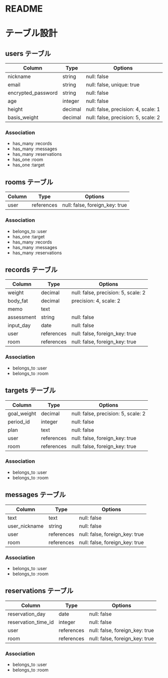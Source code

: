 # README

# テーブル設計

## users テーブル

| Column             | Type    | Options                             |
| ------------------ | ------- | ----------------------------------- |
| nickname           | string  | null: false                         |
| email              | string  | null: false, unique: true           |
| encrypted_password | string  | null: false                         |
| age                | integer | null: false                         |
| height             | decimal | null: false, precision: 4, scale: 1 |
| basis_weight       | decimal | null: false, precision: 5, scale: 2 |

### Association
- has_many :records
- has_many :messages
- has_many :reservations
- has_one :room
- has_one :target

## rooms テーブル
  
| Column | Type       | Options                           |
| ------ | ---------- | --------------------------------- |
| user   | references | null: false, foreign_key: true    |

### Association
- belongs_to :user
- has_one :target
- has_many :records
- has_many :messages
- has_many :reservations

## records テーブル

| Column     | Type       | Options                             |
| ---------- | ---------- | ----------------------------------- |
| weight     | decimal    | null: false, precision: 5, scale: 2 |
| body_fat   | decimal    | precision: 4, scale: 2              |
| memo       | text       |                                     |
| assessment | string     | null: false                         |
| input_day  | date       | null: false                         |
| user       | references | null: false, foreign_key: true      |
| room       | references | null: false, foreign_key: true      |

### Association
- belongs_to :user
- belongs_to :room

## targets テーブル

| Column      | Type       | Options                             |
| ----------- | ---------- | ----------------------------------- |
| goal_weight | decimal    | null: false, precision: 5, scale: 2 |
| period_id   | integer    | null: false                         |
| plan        | text       | null: false                         |
| user        | references | null: false, foreign_key: true      |
| room        | references | null: false, foreign_key: true      |

### Association
- belongs_to :user
- belongs_to :room

## messages テーブル
  
| Column          | Type       | Options                        |
| --------------- | ---------- | ------------------------------ |
| text            | text       | null: false                    |
| user_nickname   | string     | null: false                    |
| user            | references | null: false, foreign_key: true |
| room            | references | null: false, foreign_key: true |

### Association
- belongs_to :user
- belongs_to :room

## reservations テーブル

| Column              | Type       | Options                        |
| ------------------- | ---------- | ------------------------------ |
| reservation_day     | date       | null: false                    |
| reservation_time_id | integer    | null: false                    |
| user                | references | null: false, foreign_key: true |
| room                | references | null: false, foreign_key: true |

### Association
- belongs_to :user
- belongs_to :room